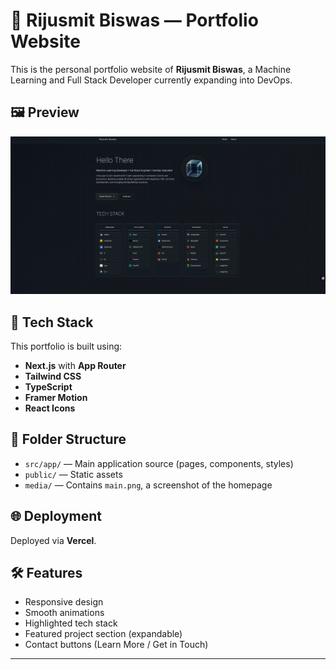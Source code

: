 # 💼 Rijusmit Biswas — Portfolio Website

This is the personal portfolio website of **Rijusmit Biswas**, a Machine Learning and Full Stack Developer currently expanding into DevOps.

## 🖼️ Preview

![Portfolio Preview](./media/main_page.png)

## 🚀 Tech Stack

This portfolio is built using:

- **Next.js** with **App Router**
- **Tailwind CSS**
- **TypeScript**
- **Framer Motion**
- **React Icons**

## 📁 Folder Structure

- `src/app/` — Main application source (pages, components, styles)
- `public/` — Static assets
- `media/` — Contains `main.png`, a screenshot of the homepage

## 🌐 Deployment

Deployed via **Vercel**.

## 🛠️ Features

- Responsive design
- Smooth animations
- Highlighted tech stack
- Featured project section (expandable)
- Contact buttons (Learn More / Get in Touch)

---

